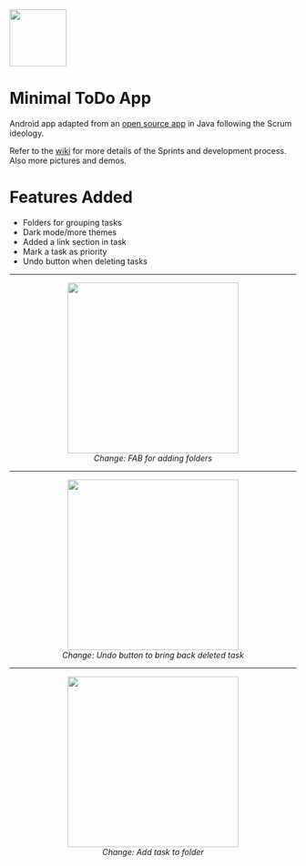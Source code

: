 <img src="https://github.com/gmadharh/minimal-todo/assets/58638508/bce1f78b-e027-481e-b9d9-f4710823da26" width="100px" />

# Minimal ToDo App

Android app adapted from an [open source app](https://github.com/avjinder/Minimal-Todo) in Java following the Scrum ideology. 

Refer to the [wiki](https://github.com/gmadharh/minimal-todo/wiki) for more details of the Sprints and development process. Also more pictures and demos.

# Features Added
- Folders for grouping tasks
- Dark mode/more themes
- Added a link section in task
- Mark a task as priority
- Undo button when deleting tasks

---

<p align="center">
  <img src="https://github.com/gmadharh/minimal-todo/assets/58638508/077fdaaa-5025-4a12-be9f-338e5287d4c7" width="300px" /><br>
  <i>Change: FAB for adding folders</i>
</p>

---
<p align="center">
  <img src="https://raw.githubusercontent.com/wiki/gmadharh/minimal-todo/Sprint4_UserStory3.gif" width="300px" /><br>
  <i>Change: Undo button to bring back deleted task</i>
</p>

---

<p align="center">
  <img src="https://raw.githubusercontent.com/wiki/gmadharh/minimal-todo/Sprint4UserStory62Task83.gif" width="300px"/><br>
  <i>Change: Add task to folder</i> 
</p>









